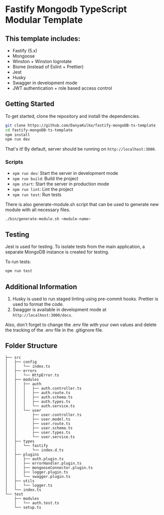# Fastify Mongodb TypeScript Modular Template

## This template includes:

- Fastify (5.x) 
- Mongoose
- Winston + Winston logrotate
- Biome (instead of Eslint + Prettier)
- Jest
- Husky
- Swagger in development mode
- JWT authentication + role based access control


## Getting Started

To get started, clone the repository and install the dependencies.

```bash
git clone https://github.com/DanyaKulko/fastify-mongoDB-ts-template
cd fastify-mongoDB-ts-template
npm install
npm run dev
```

That's it! By default, server should be running on `http://localhost:3000`.

### Scripts

- `npm run dev`: Start the server in development mode
- `npm run build`: Build the project
- `npm start`: Start the server in production mode
- `npm run lint`: Lint the project
- `npm run test`: Run tests

There is also generate-module.sh script that can be used to generate new module with all necessary files.

```bash
./bin/generate-module.sh <module-name>
```

## Testing

Jest is used for testing. To isolate tests from the main application, a separate MongoDB instance is created for testing.

To run tests:
```bash
npm run test
```

## Additional Information

1. Husky is used to run staged linting using pre-commit hooks. Prettier is used to format the code.
2. Swagger is available in development mode at `http://localhost:3000/docs`.

Also, don't forget to change the .env file with your own values and delete the tracking of the .env file in the .gitignore file.

## Folder Structure

```text
├── src
│   ├── config
│   │   └── index.ts
│   ├── errors
│   │   └── HttpError.ts
│   ├── modules
│   │   ├── auth
│   │   │   ├── auth.controller.ts
│   │   │   ├── auth.route.ts
│   │   │   ├── auth.schema.ts
│   │   │   ├── auth.types.ts
│   │   │   └── auth.service.ts
│   │   └── user
│   │       ├── user.controller.ts
│   │       ├── user.model.ts
│   │       ├── user.route.ts
│   │       ├── user.schema.ts
│   │       ├── user.types.ts
│   │       └── user.service.ts
│   ├── types
│   │   └── fastify
│   │       └── index.d.ts
│   ├── plugins
│   │   ├── auth.plugin.ts
│   │   ├── errorHandler.plugin.ts
│   │   ├── mongooseConnector.plugin.ts
│   │   ├── logger.plugin.ts
│   │   └── swagger.plugin.ts
│   ├── utils
│   │   └── logger.ts
│   └── index.ts
└── test
    ├── modules
    │   └── auth.test.ts
    └── setup.ts
```
